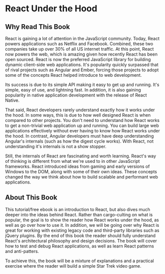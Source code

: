 # React Under the Hood

## Why Read This Book

React is gaining a lot of attention in the JavaScript community. Today, React powers applications such as Netflix and Facebook. Combined, these two companies take up over 30% of all US internet traffic. At this point, React now powers the web, which is amazing given how recently React has been open sourced. React is now the preferred JavaScript library for building dynamic client-side web applications. It's popularity quickly surpassed that of rival projects such as Angular and Ember, forcing those projects to adopt some of the concepts React helped introduce to web development.

Its success is due to its simple API making it easy to get up and running. It's simple, easy of use, and lightning fast. In addition, it is also gaining popularity in native application development with the release of React Native.

That said, React developers rarely understand exactly how it works under the hood. In some ways, this is due to how well designed React is when compared to other projects. You don't need to understand how React works to get a non-trivial web application up and running. You can build large web applications effectively without ever having to know how React works under the hood. In contrast, Angular developers must have deep understanding Angular's internals (such as how the digest cycle works). With React, not understanding it's internals is not a show stopper.

Still, the internals of React are fascinating and worth learning. React's way of thinking is different from what we're used to in other JavaScript frameworks. React introduced ideas from gaming and early versions of Windows to the DOM, along with some of their own ideas. These concepts changed the way we think about how to build scalable and performant web applications.

## About This Book

This tutorial/free ebook is an introduction to React, but also dives much deeper into the ideas behind React. Rather than cargo-culting on what is popular, the goal is to show the reader how React works under the hood, as well as go over how to use it. In addition, we will be going over why React is great for working with existing legacy code and third-party libraries such as jQuery plugins. By the end of this book the reader should fully understand React's architectural philosophy and design decisions. The book will cover how to test and debug React applications, as well as learn React patterns and anti-patters. 

To achieve this, the book will be a mixture of explanations and a practical exercise where the reader will build a simple Star Trek video game.
